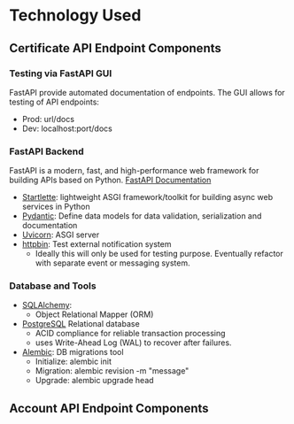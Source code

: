 # Technology Used

## Certificate API Endpoint Components

### Testing via FastAPI GUI

FastAPI provide automated documentation of endpoints. The GUI allows for testing of API endpoints:

- Prod: url/docs
- Dev: localhost:port/docs

### FastAPI Backend

FastAPI is a modern, fast, and high-performance web framework for building APIs based on Python.
[FastAPI Documentation](https://fastapi.tiangolo.com/)

- [Startlette](https://www.starlette.io/): lightweight ASGI framework/toolkit for building async web services in Python
- [Pydantic](https://docs.pydantic.dev/latest/): Define data models for data validation, serialization and documentation
- [Uvicorn](https://www.uvicorn.org/): ASGI server
- [httpbin](https://httpbin.org/): Test external notification system
  - Ideally this will only be used for testing purpose. Eventually refactor with separate event or messaging system.

### Database and Tools

- [SQLAlchemy](https://www.sqlalchemy.org/):
  - Object Relational Mapper (ORM)
- [PostgreSQL](https://www.postgresql.org/) Relational database
  - ACID compliance for reliable transaction processing
  - uses Write-Ahead Log (WAL) to recover after failures.
- [Alembic](https://alembic.sqlalchemy.org/en/latest/): DB migrations tool
  - Initialize: alembic init
  - Migration: alembic revision -m "message"
  - Upgrade: alembic upgrade head

## Account API Endpoint Components
